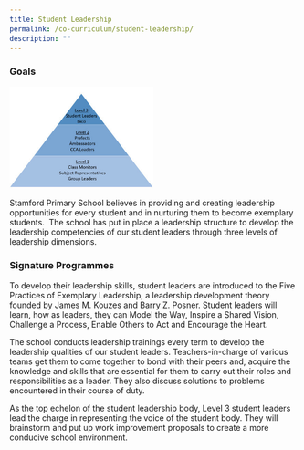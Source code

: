 ```yaml
---
title: Student Leadership
permalink: /co-curriculum/student-leadership/
description: ""
---
```

### Goals

<img src="/images/Untitled-1.jpg" 
    style="width:50%">

Stamford Primary School believes in providing and creating leadership opportunities for every student and in nurturing them to become exemplary students.  The school has put in place a leadership structure to develop the leadership competencies of our student leaders through three levels of leadership dimensions. 

### Signature Programmes

To develop their leadership skills, student leaders are introduced to the Five Practices of Exemplary Leadership, a leadership development theory founded by James M. Kouzes and Barry Z. Posner. Student leaders will learn, how as leaders, they can Model the Way, Inspire a Shared Vision, Challenge a Process, Enable Others to Act and Encourage the Heart.

The school conducts leadership trainings every term to develop the leadership qualities of our student leaders. Teachers-in-charge of various teams get them to come together to bond with their peers and, acquire the knowledge and skills that are essential for them to carry out their roles and responsibilities as a leader. They also discuss solutions to problems encountered in their course of duty.

As the top echelon of the student leadership body, Level 3 student leaders lead the charge in representing the voice of the student body. They will brainstorm and put up work improvement proposals to create a more conducive school environment.